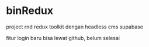 # binRedux
project rnd redux toolkit dengan headless cms supabase

fitur login baru bisa lewat github, belum selesai 
